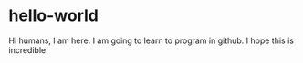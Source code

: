 # hello-world
Hi humans,
I am here. I am going to learn to program in github. I hope this is incredible.
